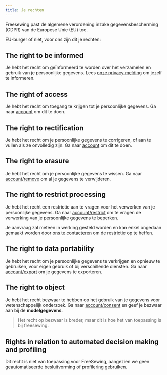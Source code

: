 ```yaml
---
title: Je rechten
---
```


Freesewing past de algemene verordening inzake gegevensbescherming (GDPR) van de Europese Unie (EU) toe.

EU-burger of niet, voor ons zijn dit je rechten:

## The right to be informed

Je hebt het recht om geïnformeerd te worden over het verzamelen en gebruik van je persoonlijke gegevens. Lees [onze privacy melding](/docs/about/privacy) om jezelf te informeren.

## The right of access

Je hebt het recht om toegang te krijgen tot je persoonlijke gegevens. Ga naar [account](/account) om dit te doen.

## The right to rectification

Je hebt het recht om je persoonlijke gegevens te corrigeren, of aan te vullen als ze onvolledig zijn. Ga naar [account](/account) om dit te doen.

## The right to erasure

Je hebt het recht om je persoonlijke gegevens te wissen. Ga naar [account/remove](/account/remove) om al je gegevens te verwijderen.

## The right to restrict processing

Je hebt het recht een restrictie aan te vragen voor het verwerken van je persoonlijke gegevens. Ga naar [account/restrict](/account/restrict) om te vragen de verwerking van je persoonlijke gegevens te beperken.

<Warning>

Je aanvraag zal meteen in werking gesteld worden en kan enkel ongedaan gemaakt worden door [ons te contacteren](/contact) om de restrictie op te heffen.

</Warning>

## The right to data portability

Je hebt het recht om je persoonlijke gegevens te verkrijgen en opnieuw te gebruiken, voor eigen gebruik of bij verschillende diensten. Ga naar [account/export](/account/export) om je gegevens te exporteren.

## The right to object

Je hebt het recht bezwaar te hebben op het gebruik van je gegevens voor wetenschappelijk onderzoek. Ga naar [account/consent](/account/consent) en geef je bezwaar aan bij de **modelgegevens**.

> Het recht op bezwaar is breder, maar dit is hoe het van toepassing is bij freesewing.

## Rights in relation to automated decision making and profiling

Dit recht is niet van toepassing voor FreeSewing, aangezien we geen geautomatiseerde besluitvorming of profilering gebruiken.